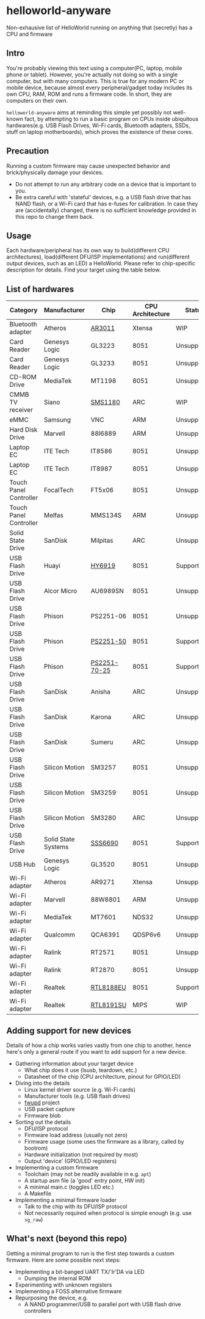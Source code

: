 # helloworld-anyware
Non-exhausive list of HelloWorld running on anything that (secretly) has a CPU and firmware

## Intro
You're probably viewing this text using a computer(PC, laptop, mobile phone or tablet). However, you're actually not doing so with a single computer, but with many computers. This is true for any modern PC or mobile device, because almost every peripheral/gadget today includes its own CPU, RAM, ROM and runs a firmware code. In short, they are computers on their own.  

`helloworld-anyware` aims at reminding this simple yet possibly not well-known fact, by attempting to run a basic program on CPUs inside ubiquitous hardwares(e.g. USB Flash Drives, Wi-Fi cards, Bluetooth adapters, SSDs, stuff on laptop motherboards), which proves the existence of these cores.  

## Precaution
Running a custom firmware may cause unexpected behavior and brick/physically damage your devices. 
 - Do not attempt to run any arbitrary code on a device that is important to you.
 - Be extra careful with 'stateful' devices, e.g. a USB flash drive that has NAND flash, or a Wi-Fi card that has e-fuses for calibration. In case they are (accidentally) changed, there is no sufficient knowledge provided in this repo to change them back.

## Usage
Each hardware/peripheral has its own way to build(different CPU architectures), load(different DFU/ISP implementations) and run(different output devices, such as an LED) a HelloWorld. Please refer to chip-specific description for details. Find your target using the table below.

## List of hardwares
|         Category          |     Manufacturer    |                  Chip                   | CPU Architecture |   Status    |
|---------------------------|---------------------|-----------------------------------------|------------------|-------------|
|     Bluetooth adapter     |       Atheros       |      [AR3011](./src/atheros/ar3011)     |      Xtensa      |     WIP     |
|        Card Reader        |    Genesys Logic    |                GL3223                   |       8051       | Unsupported |
|        Card Reader        |    Genesys Logic    |                GL3233                   |       8051       | Unsupported |
|       CD-ROM Drive        |      MediaTek       |                MT1198                   |       8051       | Unsupported |
|     CMMB TV receiver      |        Siano        |      [SMS1180](./src/siano/sms1180)     |       ARC        |     WIP     |
|           eMMC            |       Samsung       |                 VNC                     |       ARM        | Unsupported |
|     Hard Disk Drive       |       Marvell       |                88I6889                  |       ARM        | Unsupported |
|         Laptop EC         |       ITE Tech      |                IT8586                   |       8051       | Unsupported |
|         Laptop EC         |       ITE Tech      |                IT8987                   |       8051       | Unsupported |
|   Touch Panel Controller  |      FocalTech      |                FT5x06                   |       8051       | Unsupported |
|   Touch Panel Controller  |       Melfas        |                MMS134S                  |       ARM        | Unsupported |
|     Solid State Drive     |      SanDisk        |                Milpitas                 |       ARC        | Unsupported |
|      USB Flash Drive      |        Huayi        |      [HY6919](./src/huayi/hy6919)       |       8051       |  Supported  |
|      USB Flash Drive      |     Alcor Micro     |               AU6989SN                  |       8051       | Unsupported |
|      USB Flash Drive      |       Phison        |               PS2251-06                 |       8051       | Unsupported |
|      USB Flash Drive      |       Phison        |   [PS2251-50](./src/phison/ps2251-50)   |       8051       |  Supported  |
|      USB Flash Drive      |       Phison        |[PS2251-70-25](./src/phison/ps2251-70-25)|       8051       |  Supported  |
|      USB Flash Drive      |      SanDisk        |                Anisha                   |       ARC        | Unsupported |
|      USB Flash Drive      |      SanDisk        |                Karona                   |       ARC        | Unsupported |
|      USB Flash Drive      |      SanDisk        |                Sumeru                   |       ARC        | Unsupported |
|      USB Flash Drive      |    Silicon Motion   |                SM3257                   |       8051       | Unsupported |
|      USB Flash Drive      |    Silicon Motion   |                SM3259                   |       8051       | Unsupported |
|      USB Flash Drive      |    Silicon Motion   |                SM3280                   |       ARC        | Unsupported |
|      USB Flash Drive      | Solid State Systems |     [SSS6690](./src/sss/sss6690)        |       8051       |  Supported  |
|          USB Hub          |    Genesys Logic    |                GL3520                   |       8051       | Unsupported |
|       Wi-Fi adapter       |       Atheros       |                AR9271                   |      Xtensa      | Unsupported |
|       Wi-Fi adapter       |       Marvell       |                88W8801                  |       ARM        | Unsupported |
|       Wi-Fi adapter       |      MediaTek       |                MT7601                   |      NDS32       | Unsupported |
|       Wi-Fi adapter       |      Qualcomm       |                QCA6391                  |      QDSP6v6     | Unsupported |
|       Wi-Fi adapter       |       Ralink        |                RT2571                   |       8051       | Unsupported |
|       Wi-Fi adapter       |       Ralink        |                RT2870                   |       8051       | Unsupported |
|       Wi-Fi adapter       |       Realtek       |   [RTL8188EU](./src/realtek/rtl8188eu)  |       8051       |  Supported  |
|       Wi-Fi adapter       |       Realtek       |   [RTL8191SU](./src/realtek/rtl8191su)  |       MIPS       |     WIP     |

## Adding support for new devices
Details of how a chip works varies vastly from one chip to another, hence here's only a general route if you want to add support for a new device.
- Gathering information about your target device
  - What chip does it use (lsusb, teardown, etc.)
  - Datasheet of the chip (CPU architecture, pinout for GPIO/LED)
- Diving into the details
  - Linux kernel driver source (e.g. Wi-Fi cards)
  - Manufacturer tools (e.g. USB flash drives)
  - [fwupd](https://github.com/fwupd/fwupd) project 
  - USB packet capture
  - Firmware blob
- Sorting out the details
  - DFU/ISP protocol
  - Firmware load address (usually not zero)
  - Firmware usage (some uses the firmware as a library, called by bootrom)
  - Hardware initialization (not required by most)
  - Output 'device' (GPIO/LED registers)
- Implementing a custom firmware
  - Toolchain (may not be readily available in e.g. `apt`)
  - A startup asm file (a 'good' entry point, HW init)
  - A minimal main.c (toggles LED etc.)
  - A Makefile
- Implementing a minimal firmware loader
  - Talk to the chip with its DFU/ISP protocol
  - Not necessarily required when protocol is simple enough (e.g. use `sg_raw`)

## What's next (beyond this repo)
Getting a minimal program to run is the first step towards a custom firmware. Here are some possible next steps:
- Implementing a bit-banged UART TX/'Ir'DA via LED
  - Dumping the internal ROM
- Experimenting with unknown registers
- Implementing a FOSS alternative firmware
- Repurposing the device, e.g.
  - A NAND programmer/USB to parallel port with USB flash drive controllers


